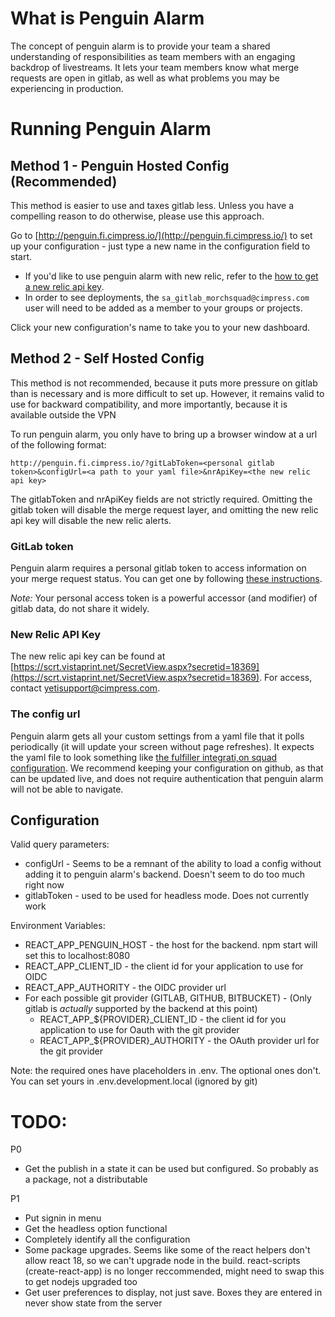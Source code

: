 # What is Penguin Alarm
The concept of penguin alarm is to provide your team a shared understanding of responsibilities as team members with an engaging backdrop of livestreams.  It lets your team members know what merge requests are open in gitlab, as well as what problems you may be experiencing in production.

# Running Penguin Alarm

## Method 1 - Penguin Hosted Config (Recommended)
This method is easier to use and taxes gitlab less.  Unless you have a compelling reason to do otherwise, please use this approach.

Go to [http://penguin.fi.cimpress.io/](http://penguin.fi.cimpress.io/) to set up your configuration - just type a new name in the configuration field to start.  

* If you'd like to use penguin alarm with new relic, refer to the [how to get a new relic api key](#newrelic).
* In order to see deployments, the ```sa_gitlab_morchsquad@cimpress.com``` user will need to be added as a member to your groups or projects.

Click your new configuration's name to take you to your new dashboard.


## Method 2 - Self Hosted Config
This method is not recommended, because it puts more pressure on gitlab than is necessary and is more difficult to set up.  However, it remains valid to use for backward compatibility, and more importantly, because it is available outside the VPN

To run penguin alarm, you only have to bring up a browser window at a url of the following format:

```
http://penguin.fi.cimpress.io/?gitLabToken=<personal gitlab token>&configUrl=<a path to your yaml file>&nrApiKey=<the new relic api key>
```

The gitlabToken and nrApiKey fields are not strictly required. Omitting the gitlab token will disable the merge request layer, and omitting the new relic api key will disable the new relic alerts.

### GitLab token
Penguin alarm requires a personal gitlab token to access information on your merge request status.  You can get one by following [these instructions](https://docs.gitlab.com/ce/user/profile/personal_access_tokens.html).

*Note:* Your personal access token is a powerful accessor (and modifier) of gitlab data, do not share it widely.

### New Relic API Key
<a name="newrelic"></a>The new relic api key can be found at [https://scrt.vistaprint.net/SecretView.aspx?secretid=18369](https://scrt.vistaprint.net/SecretView.aspx?secretid=18369).  For access, contact yetisupport@cimpress.com.

### The config url
Penguin alarm gets all your custom settings from a yaml file that it polls periodically (it will update your screen without page refreshes).  It expects the yaml file to look something like [the fulfiller integrati,on squad configuration](https://rawgit.com/daward/penguinconfig/master/config.yaml).  We recommend keeping your configuration on github, as that can be updated live, and does not require authentication that penguin alarm will not be able to navigate.

## Configuration

Valid query parameters:
* configUrl - Seems to be a remnant of the ability to load a config without adding it to penguin alarm's backend. Doesn't seem to do too much right now
* gitlabToken - used to be used for headless mode. Does not currently work

Environment Variables:
* REACT_APP_PENGUIN_HOST - the host for the backend. npm start will set this to localhost:8080
* REACT_APP_CLIENT_ID - the client id for your application to use for OIDC
* REACT_APP_AUTHORITY - the OIDC provider url
* For each possible git provider (GITLAB, GITHUB, BITBUCKET) - (Only gitlab is *actually* supported by the backend at this point)
    * REACT_APP_${PROVIDER}_CLIENT_ID - the client id for you application to use for Oauth with the git provider
    * REACT_APP_${PROVIDER}_AUTHORITY - the OAuth provider url for the git provider

Note: the required ones have placeholders in .env. The optional ones don't. You can set yours in .env.development.local (ignored by git)

# TODO:

P0

* Get the publish in a state it can be used but configured. So probably as a package, not a distributable

P1

* Put signin in menu
* Get the headless option functional
* Completely identify all the configuration
* Some package upgrades. Seems like some of the react helpers don't allow react 18, so we can't upgrade node in the build. react-scripts (create-react-app) is no longer reccommended, might need to swap this to get nodejs upgraded too
* Get user preferences to display, not just save. Boxes they are entered in never show state from the server